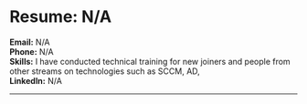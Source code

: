 # Resume: N/A

**Email:** N/A  
**Phone:** N/A  
**Skills:** I have conducted technical training for new joiners and people from other streams on technologies such as SCCM, AD,  
**LinkedIn:** N/A  

---
